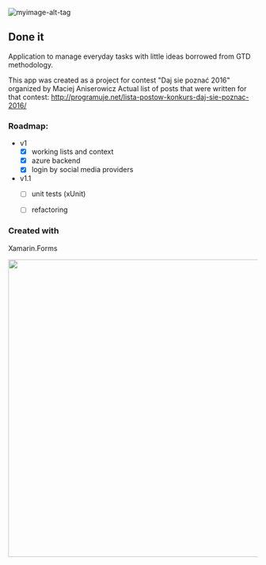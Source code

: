 ![myimage-alt-tag](http://programuje.net/wp-content/uploads/2016/05/ic_launcher.png)

## Done it
Application to manage everyday tasks with little ideas borrowed from GTD methodology. 

This app was created as a project for contest "Daj sie poznać 2016" organized by Maciej Aniserowicz 
Actual list of posts that were written for that contest: http://programuje.net/lista-postow-konkurs-daj-sie-poznac-2016/

	
### Roadmap:
* v1
	* [x] working lists and context
	* [x] azure backend
	* [x] login by social media providers
	
* v1.1
	* [ ] unit tests (xUnit)
	* [ ] refactoring


### Created with

Xamarin.Forms

<a href="http://xamarin.com"><img src="http://appindex.com/wp-content/uploads/2014/08/Xamarin-Inc..zpoh_xamarin-logo-hexagon-blue.png" width="600px" /></a>

